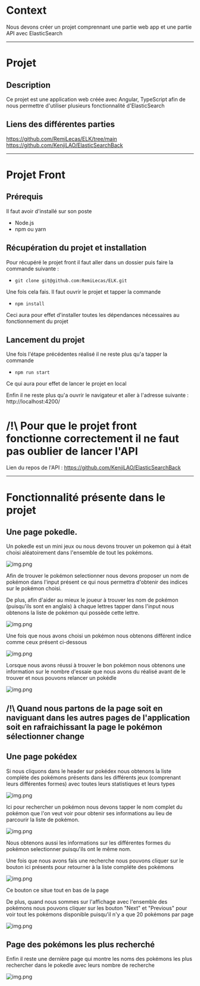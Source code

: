 # Context
Nous devons créer un projet comprennant une partie web app et une partie API avec ElasticSearch

<hr>

# Projet
## Description
Ce projet est une application web créée avec Angular, TypeScript afin de nous permettre d'utiliser plusieurs fonctionnalité d'ElasticSearch

## Liens des différentes parties
https://github.com/RemiLecas/ELK/tree/main
https://github.com/KenjiLAO/ElasticSearchBack

<hr>

# Projet Front

## Prérequis 
Il faut avoir d'installé sur son poste
- Node.js
- npm ou yarn

## Récupération du projet et installation
Pour récupéré le projet front il faut aller dans un dossier puis faire la commande suivante :
- `git clone git@github.com:RemiLecas/ELK.git`

Une fois cela fais. Il faut ouvrir le projet et tapper la commande 
- `npm install`

Ceci aura pour effet d'installer toutes les dépendances nécessaires au fonctionnement du projet

## Lancement du projet 
Une fois l'étape précédentes réalisé il ne reste plus qu'a tapper la commande
- `npm run start`

Ce qui aura pour effet de lancer le projet en local

Enfin il ne reste plus qu'a ouvrir le navigateur et aller à l'adresse suivante : http://localhost:4200/

# /!\ Pour que le projet front fonctionne correctement il ne faut pas oublier de lancer l'API
Lien du repos de l'API : https://github.com/KenjiLAO/ElasticSearchBack

<hr>

# Fonctionnalité présente dans le projet

## Une page pokedle. 

Un pokedle est un mini jeux ou nous devons trouver un pokemon qui à était choisi aléatoirement dans l'ensemble de tout les pokémons.

![img.png](src/assets/img.png)

Afin de trouver le pokémon selectionner nous devons proposer un nom de pokémon dans l'input présent ce qui nous permettra d'obtenir des indices sur le pokémon choisi.

De plus, afin d'aider au mieux le joueur à trouver les nom de pokémon (puisqu'ils sont en anglais) à chaque lettres tapper dans l'input nous obtenons la liste de pokémon qui possède cette lettre.

![img.png](src/assets/img_1.png)

Une fois que nous avons choisi un pokémon nous obtenons différent indice comme ceux présent ci-dessous

![img.png](src/assets/img_2.png)

Lorsque nous avons réussi à trouver le bon pokémon nous obtenons une information sur le nombre d'essaie que nous avons du réalisé avant de le trouver et nous pouvons relancer un pokédle

![img.png](src/assets/img_3.png)

## /!\ Quand nous partons de la page soit en naviguant dans les autres pages de l'application soit en rafraichissant la page le pokémon sélectionner change

## Une page pokédex
Si nous cliquons dans le header sur pokédex nous obtenons la liste compléte des pokémons présents dans les différents jeux (comprenant leurs différentes formes) avec toutes leurs statistiques et leurs types

![img.png](src/assets/img_4.png)

Ici pour rechercher un pokémon nous devons tapper le nom complet du pokémon que l'on veut voir pour obtenir ses informations au lieu de parcourir la liste de pokémon.

![img.png](src/assets/img_5.png)

Nous obtenons aussi les informations sur les différentes formes du pokémon selectionner puisqu'ils ont le même nom.

Une fois que nous avons fais une recherche nous pouvons cliquer sur le bouton ici présents pour retourner à la liste compléte des pokémons

![img.png](src/assets/img_6.png)

Ce bouton ce situe tout en bas de la page

De plus, quand nous sommes sur l'affichage avec l'ensemble des pokémons nous pouvons cliquer sur les bouton "Next" et "Previous" pour voir tout les pokémons disponible puisqu'il n'y a que 20 pokémons par page

![img.png](src/assets/img_7.png)

## Page des pokémons les plus recherché
Enfin il reste une dernière page qui montre les noms des pokémons les plus rechercher dans le pokedle avec leurs nombre de recherche

![img.png](src/assets/img_8.png)
